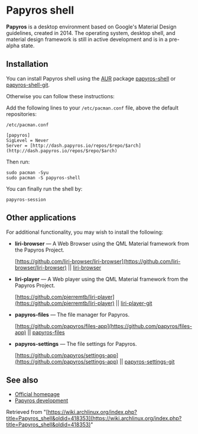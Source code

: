 # Papyros shell

**Papyros** is a desktop environment based on Google's Material Design guidelines, created in 2014\. The operating system, desktop shell, and material design framework is still in active development and is in a pre-alpha state.

## Installation

You can install Papyros shell using the [AUR](/index.php/AUR "AUR") package [papyros-shell](https://aur.archlinux.org/packages/papyros-shell/) or [papyros-shell-git](https://aur.archlinux.org/packages/papyros-shell-git/).

Otherwise you can follow these instructions:

Add the following lines to your `/etc/pacman.conf` file, above the default repositories:

 `/etc/pacman.conf` 

```
[papyros]
SigLevel = Never
Server = [http://dash.papyros.io/repos/$repo/$arch](http://dash.papyros.io/repos/$repo/$arch)
```

Then run:

```
sudo pacman -Syu
sudo pacman -S papyros-shell

```

You can finally run the shell by:

```
papyros-session

```

## Other applications

For additional functionality, you may wish to install the following:

*   **liri-browser** — A Web Browser using the QML Material framework from the Papyros Project.

	[https://github.com/liri-browser/liri-browser](https://github.com/liri-browser/liri-browser) || [liri-browser](https://aur.archlinux.org/packages/liri-browser/)

*   **liri-player** — A Web player using the QML Material framework from the Papyros Project.

	[https://github.com/pierremtb/liri-player](https://github.com/pierremtb/liri-player) || [liri-player-git](https://aur.archlinux.org/packages/liri-player-git/)

*   **papyros-files** — The file manager for Papyros.

	[https://github.com/papyros/files-app](https://github.com/papyros/files-app) || [papyros-files](https://www.archlinux.org/packages/?name=papyros-files)

*   **papyros-settings** — The file settings for Papyros.

	[https://github.com/papyros/settings-app](https://github.com/papyros/settings-app) || [papyros-settings-git](https://aur.archlinux.org/packages/papyros-settings-git/)

## See also

*   [Official homepage](http://papyros.io)
*   [Papyros development](https://github.com/papyros)

Retrieved from "[https://wiki.archlinux.org/index.php?title=Papyros_shell&oldid=418353](https://wiki.archlinux.org/index.php?title=Papyros_shell&oldid=418353)"